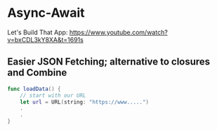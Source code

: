 # Async-Await

Let's Build That App: https://www.youtube.com/watch?v=bxCDL3kY8XA&t=1691s

## Easier JSON Fetching; alternative to closures and Combine
```swift
func loadData() {
    // start with our URL
    let url = URL(string: "https://www.....")
    .
    .
}
    
```
